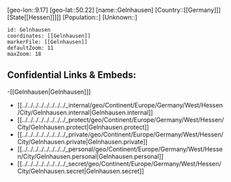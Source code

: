 ﻿---
location: [50.22,9.17]
mapzoom: [7,12] 
mapmarker: city 
type: City
tags:
- geo/City


SpocWebEntityId: 30404
isDeleted: false
confidential: public

---
[geo-lon::9.17]
[geo-lat::50.22]
[name::Gelnhausen]
[Country::[[Germany]]]
[State[[Hessen]]]]]
[Population::]
[Unknown::]


```leaflet
id: Gelnhausen
coordinates: [[Gelnhausen]]
markerFile: [[Gelnhausen]]
defaultZoom: 11 
maxZoom: 18
```


## Confidential Links & Embeds: 
-[[Gelnhausen|Gelnhausen]]] 
- [[../../../../../../../../_internal/geo/Continent/Europe/Germany/West/Hessen/City/Gelnhausen.internal|Gelnhausen.internal]] 
- [[../../../../../../../../_protect/geo/Continent/Europe/Germany/West/Hessen/City/Gelnhausen.protect|Gelnhausen.protect]] 
- [[../../../../../../../../_private/geo/Continent/Europe/Germany/West/Hessen/City/Gelnhausen.private|Gelnhausen.private]] 
- [[../../../../../../../../_personal/geo/Continent/Europe/Germany/West/Hessen/City/Gelnhausen.personal|Gelnhausen.personal]] 
- [[../../../../../../../../_secret/geo/Continent/Europe/Germany/West/Hessen/City/Gelnhausen.secret|Gelnhausen.secret]] 
